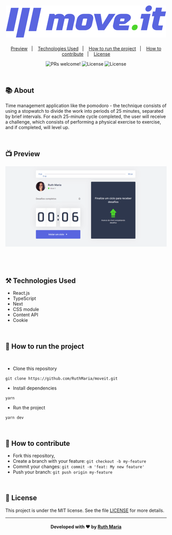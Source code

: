 <h1 align="center">
  <a href="https://github.com/csorlandi/nodejs-concepts">
    <img alt="Logo moveit" src="./public/logo-full.svg" width="500px" />
  </a>
</h1>

<p align="center">
  <a href="#execution">Preview</a>&nbsp;&nbsp;&nbsp;|&nbsp;&nbsp;&nbsp;
  <a href="#technologies">Technologies Used</a>&nbsp;&nbsp;&nbsp;|&nbsp;&nbsp;&nbsp;
  <a href="#run">How to run the project</a>&nbsp;&nbsp;&nbsp;|&nbsp;&nbsp;&nbsp;
  <a href="#contribute">How to contribute</a>&nbsp;&nbsp;&nbsp;|&nbsp;&nbsp;&nbsp;
  <a href="#license">License</a>
</p>


<p align="center">
 <img src="https://img.shields.io/static/v1?label=PRs&message=welcome&color=#5965e0&labelColor=000000" alt="PRs welcome!" />

  <img alt="License" src="https://img.shields.io/badge/Made%20by-Ruth%20Maria-f">

  <img alt="License" src="https://img.shields.io/static/v1?label=license&message=MIT&color=#5965e0&labelColor=000000">
</p>

<br>

## :books: About


Time management application like the pomodoro - the technique consists of using a stopwatch to divide the work into periods of 25 minutes, separated by brief intervals. For each 25-minute cycle completed, the user will receive a challenge, which consists of performing a physical exercise to exercise, and if completed, will level up.

<a id="execution"></a><br>

 ## :tv: Preview

![video](./public/video.gif)

<br>

<a id="technologies"></a><br>

## ⚒️ Technologies Used
  * React.js
  * TypeScript
  * Next
  * CSS module
  * Content API
  * Cookie


<a id="run"></a><br>

## 🚀 How to run the project


<br>

- Clone this repository

```
git clone https://github.com/RuthMaria/moveit.git
```
- Install dependencies

```
yarn
```

- Run the project

```
yarn dev
```

<br>

## 🎯 How to contribute

- Fork this repository,
- Create a branch with your feature: `git checkout -b my-feature`
- Commit your changes: `git commit -m 'feat: My new feature'`
- Push your branch: `git push origin my-feature`

<a id="license"></a><br>

## :memo: License

This project is under the MIT license. See the  file [LICENSE](LICENSE) for more details.

---

<h4 align="center">
    Developed with ❤️ by <a href="https://www.linkedin.com/in/ruth-maria-9b256071/" target="_blank">Ruth Maria</a>
</h4>
